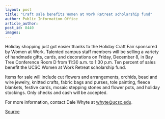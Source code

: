 ```yaml
---
layout: post
title: "Craft sale benefits Women at Work Retreat scholarship fund"
author: Public Information Office
article_author: 
post_id: 8440
images:
---
```


<a name="content" id="content"></a>
<p>
  Holiday shopping just got easier thanks to the Holiday Craft Fair sponsored by Women at Work. Talented campus staff members will be selling a variety of handmade gifts, cards, and decorations on Friday, December 8, in Bay Tree Conference Room D from 11:30 a.m. to 1:30 p.m. Ten percent of sales benefit the UCSC Women at Work Retreat scholarship fund.
</p>
<p>
  Items for sale will include cut flowers and arrangements, orchids, bead and wire jewelry, knitted crafts, fabric bags and purses, tole painting, fleece blankets, festive cards, mosaic stepping stones and flower pots, and holiday stockings. Only checks and cash will be accepted.
</p>
<p>
  For more information, contact Dale Whyte at <a href="mailto:whyte@ucsc.edu">whyte@ucsc.edu</a>.
</p>
<p><a href="http://www1.ucsc.edu/currents/06-07/12-04/brief-crafts.asp" title="Permalink to brief-crafts">Source</a></p>
